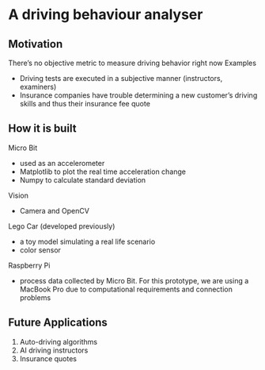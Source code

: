 # A driving behaviour analyser

## Motivation
There’s no objective metric to measure driving behavior right now
Examples
- Driving tests are executed in a subjective manner (instructors, examiners)
- Insurance companies have trouble determining a new customer’s     driving skills and thus their insurance fee quote

## How it is built
Micro Bit
- used as an accelerometer
- Matplotlib to plot the real time acceleration change
- Numpy to calculate standard deviation
   
Vision
- Camera and OpenCV
   
Lego Car (developed previously)
- a toy model simulating a real life scenario
- color sensor
    
Raspberry Pi
- process data collected by Micro Bit. For this prototype, we are using a MacBook Pro due to computational requirements and connection problems

## Future Applications
1. Auto-driving algorithms
2. AI driving instructors
3. Insurance quotes
